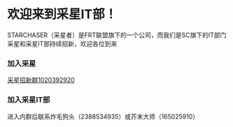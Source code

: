 # 欢迎来到采星IT部！
STARCHASER（采星者）是FRT联盟旗下的一个公司，而我们是SC旗下的IT部门  
采星和采星IT部持续招新，欢迎各位到来
### 加入采星
[采星招新群1020392920](https://qm.qq.com/q/OZQzpR0Ms8)
### 加入采星IT部
进入内群后联系炸毛狗头（2388534935）或芥末大师（165025910）

<!--

**Here are some ideas to get you started:**

🙋‍♀️ A short introduction - what is your organization all about?
🌈 Contribution guidelines - how can the community get involved?
👩‍💻 Useful resources - where can the community find your docs? Is there anything else the community should know?
🍿 Fun facts - what does your team eat for breakfast?
🧙 Remember, you can do mighty things with the power of [Markdown](https://docs.github.com/github/writing-on-github/getting-started-with-writing-and-formatting-on-github/basic-writing-and-formatting-syntax)
-->
